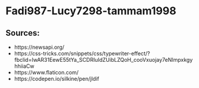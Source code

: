 # Fadi987-Lucy7298-tammam1998
<h2>Sources:</h2>
<ul>
  <li> https://newsapi.org/
  <li> https://css-tricks.com/snippets/css/typewriter-effect/?fbclid=IwAR31EewE55tYa_SCDRIuIdZUibLZQoH_cooVxuojay7eNImpxkgyhhiiaCw
  <li> https://www.flaticon.com/
  <li> https://codepen.io/silkine/pen/jldif
 </ul>
